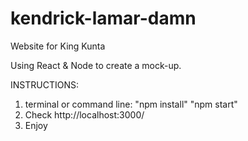 # kendrick-lamar-damn
Website for King Kunta

Using React & Node to create a mock-up.

INSTRUCTIONS:
1. terminal or command line:
 "npm install"
 "npm start"
2. Check http://localhost:3000/
3. Enjoy

